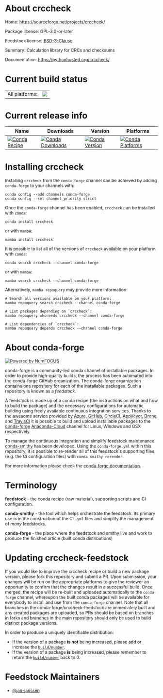 About crccheck
==============

Home: https://sourceforge.net/projects/crccheck/

Package license: GPL-3.0-or-later

Feedstock license: [BSD-3-Clause](https://github.com/conda-forge/crccheck-feedstock/blob/main/LICENSE.txt)

Summary: Calculation library for CRCs and checksums

Documentation: https://pythonhosted.org/crccheck/

Current build status
====================


<table><tr><td>All platforms:</td>
    <td>
      <a href="https://dev.azure.com/conda-forge/feedstock-builds/_build/latest?definitionId=16817&branchName=main">
        <img src="https://dev.azure.com/conda-forge/feedstock-builds/_apis/build/status/crccheck-feedstock?branchName=main">
      </a>
    </td>
  </tr>
</table>

Current release info
====================

| Name | Downloads | Version | Platforms |
| --- | --- | --- | --- |
| [![Conda Recipe](https://img.shields.io/badge/recipe-crccheck-green.svg)](https://anaconda.org/conda-forge/crccheck) | [![Conda Downloads](https://img.shields.io/conda/dn/conda-forge/crccheck.svg)](https://anaconda.org/conda-forge/crccheck) | [![Conda Version](https://img.shields.io/conda/vn/conda-forge/crccheck.svg)](https://anaconda.org/conda-forge/crccheck) | [![Conda Platforms](https://img.shields.io/conda/pn/conda-forge/crccheck.svg)](https://anaconda.org/conda-forge/crccheck) |

Installing crccheck
===================

Installing `crccheck` from the `conda-forge` channel can be achieved by adding `conda-forge` to your channels with:

```
conda config --add channels conda-forge
conda config --set channel_priority strict
```

Once the `conda-forge` channel has been enabled, `crccheck` can be installed with `conda`:

```
conda install crccheck
```

or with `mamba`:

```
mamba install crccheck
```

It is possible to list all of the versions of `crccheck` available on your platform with `conda`:

```
conda search crccheck --channel conda-forge
```

or with `mamba`:

```
mamba search crccheck --channel conda-forge
```

Alternatively, `mamba repoquery` may provide more information:

```
# Search all versions available on your platform:
mamba repoquery search crccheck --channel conda-forge

# List packages depending on `crccheck`:
mamba repoquery whoneeds crccheck --channel conda-forge

# List dependencies of `crccheck`:
mamba repoquery depends crccheck --channel conda-forge
```


About conda-forge
=================

[![Powered by
NumFOCUS](https://img.shields.io/badge/powered%20by-NumFOCUS-orange.svg?style=flat&colorA=E1523D&colorB=007D8A)](https://numfocus.org)

conda-forge is a community-led conda channel of installable packages.
In order to provide high-quality builds, the process has been automated into the
conda-forge GitHub organization. The conda-forge organization contains one repository
for each of the installable packages. Such a repository is known as a *feedstock*.

A feedstock is made up of a conda recipe (the instructions on what and how to build
the package) and the necessary configurations for automatic building using freely
available continuous integration services. Thanks to the awesome service provided by
[Azure](https://azure.microsoft.com/en-us/services/devops/), [GitHub](https://github.com/),
[CircleCI](https://circleci.com/), [AppVeyor](https://www.appveyor.com/),
[Drone](https://cloud.drone.io/welcome), and [TravisCI](https://travis-ci.com/)
it is possible to build and upload installable packages to the
[conda-forge](https://anaconda.org/conda-forge) [Anaconda-Cloud](https://anaconda.org/)
channel for Linux, Windows and OSX respectively.

To manage the continuous integration and simplify feedstock maintenance
[conda-smithy](https://github.com/conda-forge/conda-smithy) has been developed.
Using the ``conda-forge.yml`` within this repository, it is possible to re-render all of
this feedstock's supporting files (e.g. the CI configuration files) with ``conda smithy rerender``.

For more information please check the [conda-forge documentation](https://conda-forge.org/docs/).

Terminology
===========

**feedstock** - the conda recipe (raw material), supporting scripts and CI configuration.

**conda-smithy** - the tool which helps orchestrate the feedstock.
                   Its primary use is in the construction of the CI ``.yml`` files
                   and simplify the management of *many* feedstocks.

**conda-forge** - the place where the feedstock and smithy live and work to
                  produce the finished article (built conda distributions)


Updating crccheck-feedstock
===========================

If you would like to improve the crccheck recipe or build a new
package version, please fork this repository and submit a PR. Upon submission,
your changes will be run on the appropriate platforms to give the reviewer an
opportunity to confirm that the changes result in a successful build. Once
merged, the recipe will be re-built and uploaded automatically to the
`conda-forge` channel, whereupon the built conda packages will be available for
everybody to install and use from the `conda-forge` channel.
Note that all branches in the conda-forge/crccheck-feedstock are
immediately built and any created packages are uploaded, so PRs should be based
on branches in forks and branches in the main repository should only be used to
build distinct package versions.

In order to produce a uniquely identifiable distribution:
 * If the version of a package **is not** being increased, please add or increase
   the [``build/number``](https://docs.conda.io/projects/conda-build/en/latest/resources/define-metadata.html#build-number-and-string).
 * If the version of a package **is** being increased, please remember to return
   the [``build/number``](https://docs.conda.io/projects/conda-build/en/latest/resources/define-metadata.html#build-number-and-string)
   back to 0.

Feedstock Maintainers
=====================

* [@jan-janssen](https://github.com/jan-janssen/)

